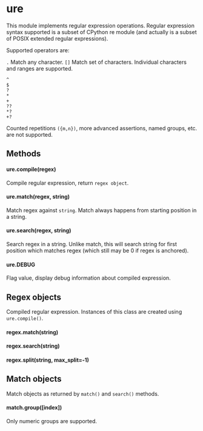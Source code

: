 # ure

This module implements regular expression operations. Regular expression syntax supported is a subset of CPython re module \(and actually is a subset of POSIX extended regular expressions\).

Supported operators are:

`.` Match any character. `[]` Match set of characters. Individual characters and ranges are supported.

```text
^
$
?
*
+
??
*?
+?
```

Counted repetitions `({m,n})`, more advanced assertions, named groups, etc. are not supported.

## Methods

#### ure.compile\(regex\)

Compile regular expression, return `regex object`.

#### ure.match\(regex, string\)

Match regex against `string`. Match always happens from starting position in a string.

#### ure.search\(regex, string\)

Search regex in a string. Unlike match, this will search string for first position which matches regex \(which still may be 0 if regex is anchored\).

#### ure.DEBUG

Flag value, display debug information about compiled expression.

## Regex objects

Compiled regular expression. Instances of this class are created using `ure.compile()`.

#### regex.match\(string\)

#### regex.search\(string\)

#### regex.split\(string, max\_split=-1\)

## Match objects

Match objects as returned by `match()` and `search()` methods.

#### match.group\(\[index\]\)

Only numeric groups are supported.


